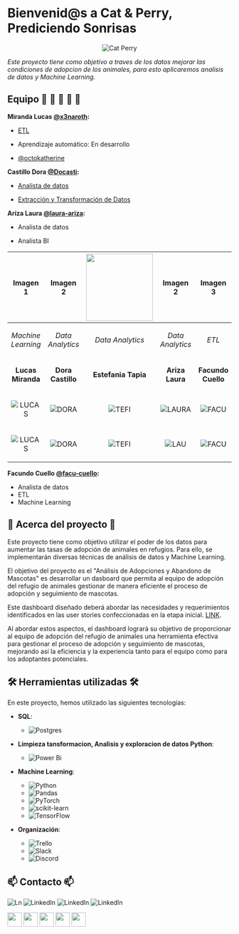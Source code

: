 # Bienvenid@s a Cat & Perry, Prediciendo Sonrisas 


  
<p align="center">
  <img src="https://github.com/No-Country/c16-102-t-data-bi/assets/159388590/f27af524-c140-427d-a1c2-09ee79bdd6d9" alt="Cat Perry">
</p>



*Este proyecto tiene como objetivo a traves de los datos mejorar las condiciones de adopcion de los animales, para esto aplicaremos analisis de datos y Machine Learning.*

## Equipo :man: :woman: :man: :woman:  :woman: 

**Miranda Lucas [@x3naroth](https://www.github.com/x3naroth):**

- [ETL](https://github.com/No-Country/c16-102-t-data-bi/blob/main/Connect_and_populate.ipynb)

- Aprendizaje automático: En desarrollo
  

- [@octokatherine](https://www.github.com/octokatherine)

  
**Castillo Dora  [@Docasti](https://www.github.com/docasti):**

- [Analista de datos](https://github.com/No-Country/c16-102-t-data-bi/blob/limpieza-datos/intakes_outcomes_1.ipynb)
  
- [Extracción y Transformación de Datos](https://github.com/No-Country/c16-102-t-data-bi/blob/limpieza-datos/limpiezaML.ipynb)

**Ariza Laura [@laura-ariza](https://www.github.com/laura-ariza):**

- Analista de datos

- Analista BI

|Imagen 1|Imagen 2|<img src="https://github.com/No-Country/c16-102-t-data-bi/blob/18f77a293cf4425e6e69c79eb520c9543dda1da9/WhatsApp%20Image%202024-02-19%20at%206.21.20%20PM.jpeg" width="150">|Imagen 2|Imagen 3|
| ------------------------------------------| ------------------------------------------|------------------------------------------|------------------------------------------|------------------------------------------|
|<p align="center">*Machine Learning*</p>|<p align="center">*Data Analytics*</p>|<p align="center">*Data Analytics*</p>|<p align="center">*Data Analytics*</p>|<p align="center">*ETL*</p>|
|<p align="center">**Lucas Miranda**</p>|<p align="center">**Dora Castillo**</p>|<p align="center">**Estefania Tapia**</p>|<p align="center">**Ariza Laura**</p>|<p align="center">**Facundo Cuello**</p>|
|<p align="center">![LUCAS](https://img.shields.io/badge/linkedin-%230077B5.svg?style=for-the-badge&logo=linkedin&logoColor=white)</p>|<p align="center">![DORA](https://img.shields.io/badge/linkedin-%230077B5.svg?style=for-the-badge&logo=linkedin&logoColor=white) </p>|<p align="center">![TEFI](https://img.shields.io/badge/linkedin-%230077B5.svg?style=for-the-badge&logo=linkedin&logoColor=white) </p>|<p align="center">![LAURA](https://img.shields.io/badge/linkedin-%230077B5.svg?style=for-the-badge&logo=linkedin&logoColor=white) </p>|<p align="center">![FACU](https://img.shields.io/badge/linkedin-%230077B5.svg?style=for-the-badge&logo=linkedin&logoColor=white) </p>|
|<p align="center">![LUCAS](https://img.shields.io/badge/github%20-%23121011.svg?&style=for-the-badge&logo=github&logoColor=whit&logoColor=white&labelColor=101010)</p>|<p align="center">![DORA](https://img.shields.io/badge/github%20-%23121011.svg?&style=for-the-badge&logo=github&logoColor=whit&logoColor=white&labelColor=101010)</p>|<p align="center">![TEFI](https://img.shields.io/badge/github%20-%23121011.svg?&style=for-the-badge&logo=github&logoColor=whit&logoColor=white&labelColor=101010)</p>|<p align="center">![LAU](https://img.shields.io/badge/github%20-%23121011.svg?&style=for-the-badge&logo=github&logoColor=whit&logoColor=white&labelColor=101010)</p>|<p align="center">![FACU](https://img.shields.io/badge/github%20-%23121011.svg?&style=for-the-badge&logo=github&logoColor=whit&logoColor=white&labelColor=101010)</p>|

  
  
  
  
**Facundo Cuello [@facu-cuello](https://www.github.com/facu-cuello):**

- Analista de datos
- ETL
- Machine Learning


## :pencil: Acerca del proyecto :pencil:

Este proyecto tiene como objetivo utilizar el poder de los datos para aumentar las tasas de adopción de animales en refugios. Para ello, se implementarán diversas técnicas de análisis de datos y Machine Learning.

El objetivo del proyecto es el "Análisis de Adopciones y Abandono de Mascotas" es desarrollar un dasboard que permita al equipo de adopción del refugio de animales gestionar de manera eficiente el proceso de adopción y seguimiento de mascotas.

Este dashboard diseñado deberá abordar las necesidades y requerimientos identificados en las user stories confeccionadas en la etapa inicial. [LINK](https://github.com/No-Country/c16-102-t-data-bi/blob/limpieza-datos/userstories.rtf).

Al abordar estos aspectos, el dashboard logrará su objetivo de proporcionar al equipo de adopción del refugio de animales una herramienta efectiva para gestionar el proceso de adopción y seguimiento de mascotas, mejorando así la eficiencia y la experiencia tanto para el equipo como para los adoptantes potenciales.

## 🛠 Herramientas utilizadas 🛠
En este proyecto, hemos utilizado las siguientes tecnologías:

- **SQL**:
  - ![Postgres](https://img.shields.io/badge/postgres-%23316192.svg?style=for-the-badge&logo=postgresql&logoColor=white)  

- **Limpieza tansformacion, Analisis y exploracion de datos Python**:
  - ![Power Bi](https://img.shields.io/badge/power_bi-F2C811?style=for-the-badge&logo=powerbi&logoColor=black)

- **Machine Learning**:
  - ![Python](https://img.shields.io/badge/python-3670A0?style=for-the-badge&logo=python&logoColor=ffdd54)
  - ![Pandas](https://img.shields.io/badge/pandas-%23150458.svg?style=for-the-badge&logo=pandas&logoColor=white)
  - ![PyTorch](https://img.shields.io/badge/PyTorch-%23EE4C2C.svg?style=for-the-badge&logo=PyTorch&logoColor=white)
  - ![scikit-learn](https://img.shields.io/badge/scikit--learn-%23F7931E.svg?style=for-the-badge&logo=scikit-learn&logoColor=white)
  - ![TensorFlow](https://img.shields.io/badge/TensorFlow-%23FF6F00.svg?style=for-the-badge&logo=TensorFlow&logoColor=white)
 

- **Organización**:
   - ![Trello](https://img.shields.io/badge/Trello-%23026AA7.svg?style=for-the-badge&logo=Trello&logoColor=white)
   - ![Slack](https://img.shields.io/badge/Slack-4A154B?style=for-the-badge&logo=slack&logoColor=white)
   - ![Discord](https://img.shields.io/badge/Discord-%235865F2.svg?style=for-the-badge&logo=discord&logoColor=white)
     
     
## :mailbox: Contacto :mailbox:
![Ln](https://img.shields.io/badge/linkedin-%230077B5.svg?style=for-the-badge&logo=linkedin&logoColor=white)
![LinkedIn](https://img.shields.io/badge/linkedin-%230077B5.svg?style=for-the-badge&logo=linkedin&logoColor=white)
![LinkedIn](https://img.shields.io/badge/linkedin-%230077B5.svg?style=for-the-badge&logo=linkedin&logoColor=white)
![LinkedIn](https://img.shields.io/badge/linkedin-%230077B5.svg?style=for-the-badge&logo=linkedin&logoColor=white)


<img src="https://static-00.iconduck.com/assets.00/linkedin-original-icon-256x256-bckcotyp.png" width="32">
<img src="https://static-00.iconduck.com/assets.00/linkedin-original-icon-256x256-bckcotyp.png" width="32">
<img src="https://static-00.iconduck.com/assets.00/linkedin-original-icon-256x256-bckcotyp.png" width="32">
<img src="https://static-00.iconduck.com/assets.00/linkedin-original-icon-256x256-bckcotyp.png" width="32">
<img src="https://static-00.iconduck.com/assets.00/linkedin-original-icon-256x256-bckcotyp.png" width="32">




<!--
**facu-cuello/facu-cuello** is a ✨ _special_ ✨ repository because its `README.md` (this file) appears on your GitHub profile.

Here are some ideas to get you started:

- 🔭 I’m currently working on ...
- 🌱 I’m currently learning ...
- 👯 I’m looking to collaborate on ...
- 🤔 I’m looking for help with ...
- 💬 Ask me about ...
- 📫 How to reach me: ...
- 😄 Pronouns: ...
- ⚡ Fun fact: ...
-->
